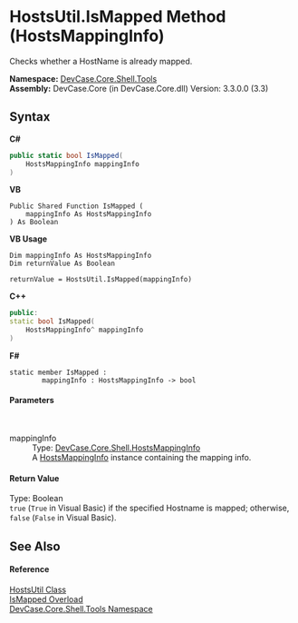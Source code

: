 # HostsUtil.IsMapped Method (HostsMappingInfo)
 

Checks whether a HostName is already mapped.

**Namespace:**&nbsp;<a href="N_DevCase_Core_Shell_Tools">DevCase.Core.Shell.Tools</a><br />**Assembly:**&nbsp;DevCase.Core (in DevCase.Core.dll) Version: 3.3.0.0 (3.3)

## Syntax

**C#**<br />
``` C#
public static bool IsMapped(
	HostsMappingInfo mappingInfo
)
```

**VB**<br />
``` VB
Public Shared Function IsMapped ( 
	mappingInfo As HostsMappingInfo
) As Boolean
```

**VB Usage**<br />
``` VB Usage
Dim mappingInfo As HostsMappingInfo
Dim returnValue As Boolean

returnValue = HostsUtil.IsMapped(mappingInfo)
```

**C++**<br />
``` C++
public:
static bool IsMapped(
	HostsMappingInfo^ mappingInfo
)
```

**F#**<br />
``` F#
static member IsMapped : 
        mappingInfo : HostsMappingInfo -> bool 

```


#### Parameters
&nbsp;<dl><dt>mappingInfo</dt><dd>Type: <a href="T_DevCase_Core_Shell_HostsMappingInfo">DevCase.Core.Shell.HostsMappingInfo</a><br />A <a href="T_DevCase_Core_Shell_HostsMappingInfo">HostsMappingInfo</a> instance containing the mapping info.</dd></dl>

#### Return Value
Type: Boolean<br />`true` (`True` in Visual Basic) if the specified Hostname is mapped; otherwise, `false` (`False` in Visual Basic).

## See Also


#### Reference
<a href="T_DevCase_Core_Shell_Tools_HostsUtil">HostsUtil Class</a><br /><a href="Overload_DevCase_Core_Shell_Tools_HostsUtil_IsMapped">IsMapped Overload</a><br /><a href="N_DevCase_Core_Shell_Tools">DevCase.Core.Shell.Tools Namespace</a><br />